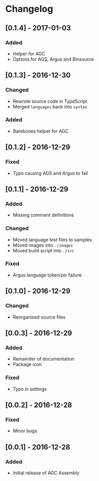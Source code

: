 # Changelog

## [0.1.4] - 2017-01-03
### Added
- Helper for AGC
- Options for AGS, Argus and Binsource

## [0.1.3] - 2016-12-30
### Changed
- Rewrote source code in TypeScript
- Merged `languages` back into `syntax`

### Added
- Barebones helper for AGC

## [0.1.2] - 2016-12-29
### Fixed
- Typo causing AGS and Argus to fail

## [0.1.1] - 2016-12-29
### Added
- Missing comment definitions

### Changed
- Moved language test files to samples
- Moved images into `./images`
- Moved build script into `./src`

### Fixed
- Argus language tokenizer failure

## [0.1.0] - 2016-12-29
### Changed
- Reorganised source files

## [0.0.3] - 2016-12-29
### Added
- Remainder of documentation
- Package icon

### Fixed
- Typo in settings

## [0.0.2] - 2016-12-28
### Fixed
- Minor bugs

## [0.0.1] - 2016-12-28
### Added
- Initial release of AGC Assembly